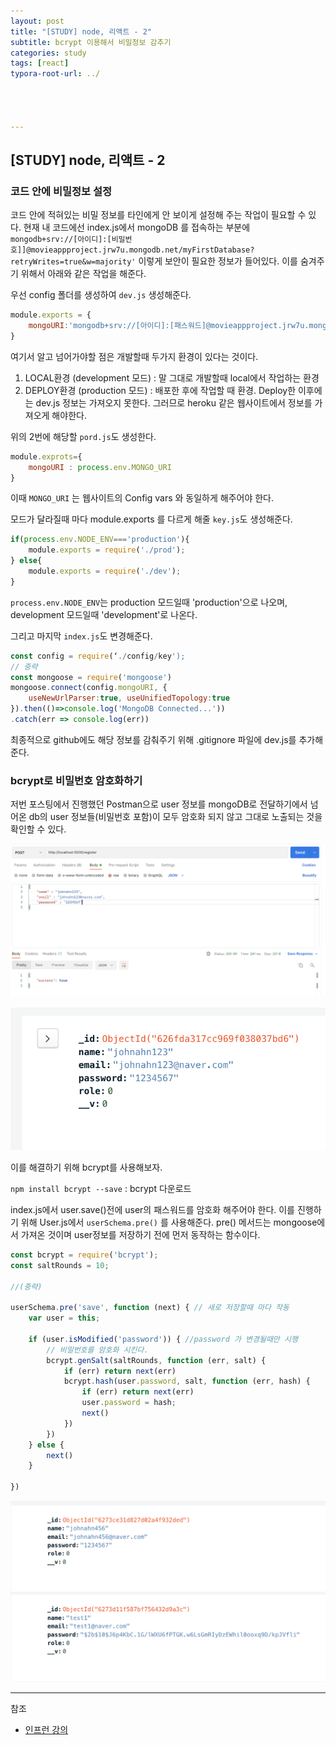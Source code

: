 ```yaml
---
layout: post
title: "[STUDY] node, 리액트 - 2"
subtitle: bcrypt 이용해서 비밀정보 감추기
categories: study
tags: [react]
typora-root-url: ../




---
```


## [STUDY] node, 리액트 - 2

### 코드 안에 비밀정보 설정

코드 안에 적혀있는 비밀 정보를 타인에게 안 보이게 설정해 주는 작업이 필요할 수 있다. 현재 내 코드에선 index.js에서 mongoDB 를 접속하는 부분에 `mongodb+srv://[아이디]:[비밀번호]]@movieappproject.jrw7u.mongodb.net/myFirstDatabase?retryWrites=true&w=majority'` 이렇게 보안이 필요한 정보가 들어있다. 이를 숨겨주기 위해서 아래와 같은 작업을 해준다.

우선 config 폴더를 생성하여 `dev.js` 생성해준다.

```javascript
module.exports = {
    mongoURI:'mongodb+srv://[아이디]:[패스워드]@movieappproject.jrw7u.mongodb.net/myFirstDatabase?retryWrites=true&w=majority'
}
```

여기서 알고 넘어가야할 점은 개발할때 두가지 환경이 있다는 것이다.

1. LOCAL환경 (development 모드) : 말 그대로 개발할때 local에서 작업하는 환경
2. DEPLOY환경 (production 모드) : 배포한 후에 작업할 때 환경. Deploy한 이후에는 dev.js 정보는 가져오지 못한다. 그러므로 heroku 같은 웹사이트에서 정보를 가져오게 해야한다.

위의 2번에 해당할 `pord.js`도 생성한다.

```javascript
module.exprots={
    mongoURI : process.env.MONGO_URI
}
```

이때 `MONGO_URI` 는 웹사이트의 Config vars 와 동일하게 해주어야 한다.

모드가 달라질때 마다 module.exports 를 다르게 해줄 `key.js`도 생성해준다.

```javascript
if(process.env.NODE_ENV==='production'){
    module.exports = require('./prod');
} else{
    module.exports = require('./dev');
}
```

`process.env.NODE_ENV`는 production 모드일때 'production'으로 나오며, development 모드일때 'development'로 나온다.

그리고 마지막 `index.js`도 변경해준다.

```javascript
const config = require(‘./config/key');
// 중략
const mongoose = require('mongoose')
mongoose.connect(config.mongoURI, {
    useNewUrlParser:true, useUnifiedTopology:true
}).then(()=>console.log('MongoDB Connected...'))
.catch(err => console.log(err))
```

최종적으로 github에도 해당 정보를 감춰주기 위해 .gitignore 파일에 dev.js를 추가해준다.



### bcrypt로 비밀번호 암호화하기

저번 포스팅에서 진행했던 Postman으로 user 정보를 mongoDB로 전달하기에서 넘어온 db의 user 정보들(비밀번호 포함)이 모두 암호화 되지 않고 그대로 노출되는 것을 확인할 수 있다.

![postman](/assets/images/etc/postman1.jpg "postman 캡쳐화면")

![mongoDB](/assets/images/etc/mongoDB_beforeBcrypt.jpg "mongoDB 화면")

이를 해결하기 위해 bcrypt를 사용해보자.

`npm install bcrypt --save` : bcrypt 다운로드

index.js에서 user.save()전에 user의 패스워드를 암호화 해주어야 한다. 이를 진행하기 위해 User.js에서 `userSchema.pre()` 를 사용해준다. pre() 메서드는 mongoose에서 가져온 것이며 user정보를 저장하기 전에 먼저 동작하는 함수이다.

```javascript
const bcrypt = require('bcrypt');
const saltRounds = 10;

//(중략)

userSchema.pre('save', function (next) { // 새로 저장할때 마다 작동
    var user = this;

    if (user.isModified('password')) { //password 가 변경될때만 시행
        // 비밀번호를 암호화 시킨다.
        bcrypt.genSalt(saltRounds, function (err, salt) {
            if (err) return next(err)
            bcrypt.hash(user.password, salt, function (err, hash) {
                if (err) return next(err)
                user.password = hash;
                next()
            })
        })
    } else {
        next()
    }

})
```

![mongoDB](/assets/images/etc/mongoDB_result.jpg "암호화 후 mongoDB 화면")


---

참조

- [인프런 강의](https://www.inflearn.com/course/%EB%94%B0%EB%9D%BC%ED%95%98%EB%A9%B0-%EB%B0%B0%EC%9A%B0%EB%8A%94-%EB%85%B8%EB%93%9C-%EB%A6%AC%EC%95%A1%ED%8A%B8-%EA%B8%B0%EB%B3%B8/dashboard)